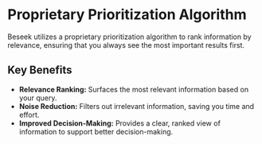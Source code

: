 # Proprietary Prioritization Algorithm

Beseek utilizes a proprietary prioritization algorithm to rank information by relevance, ensuring that you always see the most important results first.

## Key Benefits

*   **Relevance Ranking:** Surfaces the most relevant information based on your query.
*   **Noise Reduction:** Filters out irrelevant information, saving you time and effort.
*   **Improved Decision-Making:** Provides a clear, ranked view of information to support better decision-making.